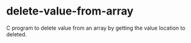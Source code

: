 # delete-value-from-array
 C program to delete value from an array by getting the value location to deleted.

